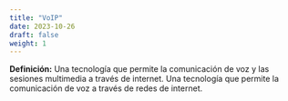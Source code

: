 ```yaml
---
title: "VoIP"
date: 2023-10-26
draft: false
weight: 1
---
```


**Definición:** Una tecnología que permite la comunicación de voz y las sesiones multimedia a través de internet. Una tecnología que permite la comunicación de voz a través de redes de internet.
